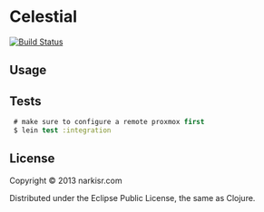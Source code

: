 # Celestial

[![Build Status](https://secure.travis-ci.org/narkisr/celestial.png)](http://travis-ci.org/narkisr/celetial)

## Usage

## Tests

```clojure
 # make sure to configure a remote proxmox first
 $ lein test :integration 
```
## License

Copyright © 2013 narkisr.com

Distributed under the Eclipse Public License, the same as Clojure.
